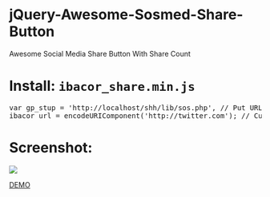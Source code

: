 jQuery-Awesome-Sosmed-Share-Button
==================================

Awesome Social Media Share Button With Share Count
<h1>Install: <code>ibacor_share.min.js</code></h1>
<pre>
var gp_stup = 'http://localhost/shh/lib/sos.php', // Put URL sos.php
ibacor_url = encodeURIComponent('http://twitter.com'); // Custom URL to share
</pre>
<h1>Screenshot:</h1>
<img src="http://i.imgur.com/K0IZsuv.jpg">

<a href="http://ibacor.com/demo/jquery-awesome-sosmed-share-button/">DEMO</a>
